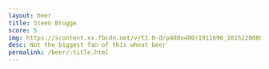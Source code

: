 ```yaml
---
layout: beer
title: Steen Brugge
score: 5
img: https://scontent.xx.fbcdn.net/v/t1.0-0/p480x480/1911696_10152280800918745_1929684638_n.jpg?oh=e5e784d76132725dbdf33389781b1a89&oe=58D49B9F
desc: Not the biggest fan of this wheat beer
permalink: /beer/:title.html
---
```

